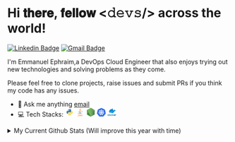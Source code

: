 # Hi 𝐭𝐡𝐞𝐫𝐞, 𝐟𝐞𝐥𝐥𝐨𝐰 <𝚍𝚎𝚟𝚜/> across the world!

[![Linkedin Badge](https://img.shields.io/badge/-LinkedIn-blue?style=flat&logo=Linkedin&logoColor=white&link=https://www.linkedin.com/in/loysupremo/)](https://www.linkedin.com/in/loysupremo/)
[![Gmail Badge](https://img.shields.io/badge/-Gmail-c14438?style=flat&logo=Gmail&logoColor=blue&link=mailto:loyboy606@gmail.com)](mailto:loyboy606@gmail.com)

I'm Emmanuel Ephraim,a DevOps Cloud Engineer that also enjoys trying out new technologies and solving problems as they come. 

Please feel free to clone projects, raise issues and submit PRs if you think my code has any issues.   

<!-- - 🔭 I’m currently working on Cloud related projects.    -->      
- 💬 Ask me anything [email](mailto:loyboy606@gmail.com)
- :computer: Tech Stacks: 
<code><img height="20" src="https://raw.githubusercontent.com/github/explore/80688e429a7d4ef2fca1e82350fe8e3517d3494d/topics/python/python.png"></code>
<code><img height="20" src="https://raw.githubusercontent.com/github/explore/5c058a388828bb5fde0bcafd4bc867b5bb3f26f3/topics/java/java.png"></code>
<code><img height="20" src="https://raw.githubusercontent.com/github/explore/80688e429a7d4ef2fca1e82350fe8e3517d3494d/topics/nodejs/nodejs.png"></code>
<code><img height="20" src="https://raw.githubusercontent.com/github/explore/80688e429a7d4ef2fca1e82350fe8e3517d3494d/topics/kubernetes/kubernetes.png"></code>
<code><img height="20" src="https://raw.githubusercontent.com/github/explore/80688e429a7d4ef2fca1e82350fe8e3517d3494d/topics/docker/docker.png"></code>

<details>
  <summary>My Current Github Stats (Will improve this year with time)</summary>
  <br>

  <p align="center">
    <img align="center" src="https://github-readme-stats.vercel.app/api?username=loyboy&show_icons=true&theme=dracula" alt="Loyboy Emmanuel's Github Stats" alt="Loyboy Emmanuel's Github Status" />
  </p>
</details>
